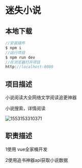 # 迷失小说

## 本地下载

``` js
//安装插件
$ npm i
//运行项目
$ npm run dev
//在浏览器打开项目
http://localhost:8080

```

## 项目描述

小说阅读大全网络文学阅读追更神器 

小说搜索，详情阅读



![1553153310371](G:\h5zws\wangyiyun\vue-novel\src\assets\img\1553153310371.gif)



## 职责描述

1使用 vue全家桶开发

2使用追书神器api获取小说数据

